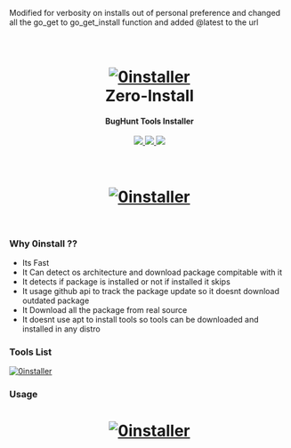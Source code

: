 Modified for verbosity on installs out of personal preference and changed all the go_get to go_get_install function and added @latest to the url

<h1 align="center">
  <br>
  <a href="https://github.com/JoyGhoshs/0install"><img src="https://imgur.com/uUR2tjR.png" alt="0installer"></a>
  <br>
    Zero-Install
  <br>
</h1>

<h4 align="center">BugHunt Tools Installer</h4>
    <p align="center">
  <a href="https://github.com/joyghoshs/0install">
    <img src="https://img.shields.io/static/v1?label=Project&message=ZeroInstall&color=green">
  </a>
    <a href="https://github.com/joyghoshs/0install">
    <img src="https://img.shields.io/static/v1?label=Update&message=V2.0&color=green">
  </a>
  <a href="https://twitter.com/0xjoyghosh">
      <img src="https://img.shields.io/twitter/follow/0xjoyghosh?style=social">
  </a>
</p>
<h1 align="center">
  <br>
  <a href="https://github.com/JoyGhoshs/0install"><img src="https://imgur.com/lc17lii.png" alt="0installer"></a>
  <br>
  <br>
</h1>

### Why 0install ??

- Its Fast
- It Can detect os architecture and download package compitable with it
- It detects if package is installed or not if installed it skips
- It usage github api to track the package update so it doesnt download outdated package
- It Download all the package from real source
- It doesnt use apt to install tools so tools can be downloaded and installed in any distro

### Tools List
<a href="https://github.com/JoyGhoshs/0install"><img src="https://imgur.com/4sCZcpA.png" alt="0installer"></a>

### Usage
<h1 align="center">
<a href="https://github.com/JoyGhoshs/0install"><img src="https://media4.giphy.com/media/AR6M3aWU93iR3mGLLi/giphy.gif?cid=790b76110e4a60dd73b65f8919e11a00a13717efea3cfa55&rid=giphy.gif&ct=g" alt="0installer"></a></h1>



